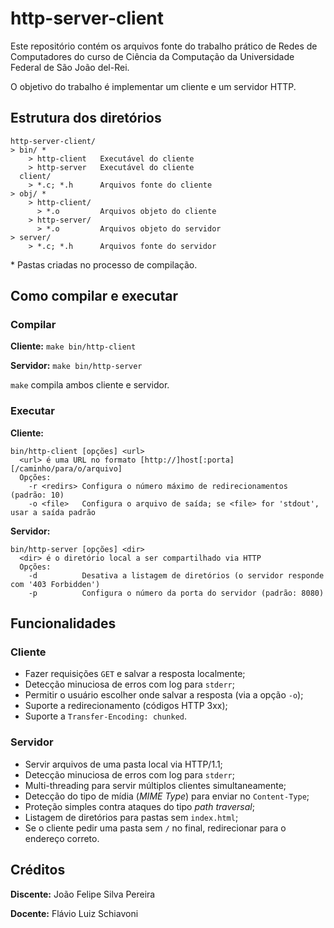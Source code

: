 # http-server-client

Este repositório contém os arquivos fonte do trabalho prático de Redes de Computadores do curso de Ciência da Computação da Universidade Federal de São João del-Rei.

O objetivo do trabalho é implementar um cliente e um servidor HTTP.

## Estrutura dos diretórios

```
http-server-client/
> bin/ *
    > http-client   Executável do cliente
    > http-server   Executável do cliente
  client/
    > *.c; *.h      Arquivos fonte do cliente
> obj/ *
    > http-client/
      > *.o         Arquivos objeto do cliente
    > http-server/
      > *.o         Arquivos objeto do servidor
> server/
    > *.c; *.h      Arquivos fonte do servidor
```
\* Pastas criadas no processo de compilação.

## Como compilar e executar

### Compilar

**Cliente:**
`make bin/http-client`

**Servidor:**
`make bin/http-server`

`make` compila ambos cliente e servidor.

### Executar

**Cliente:**
```
bin/http-client [opções] <url>
  <url> é uma URL no formato [http://]host[:porta][/caminho/para/o/arquivo]
  Opções:
    -r <redirs> Configura o número máximo de redirecionamentos (padrão: 10)
    -o <file>   Configura o arquivo de saída; se <file> for 'stdout', usar a saída padrão
```

**Servidor:**
```
bin/http-server [opções] <dir>
  <dir> é o diretório local a ser compartilhado via HTTP
  Opções:
    -d          Desativa a listagem de diretórios (o servidor responde com '403 Forbidden')
    -p          Configura o número da porta do servidor (padrão: 8080)
```

## Funcionalidades

### Cliente

* Fazer requisições `GET` e salvar a resposta localmente;
* Detecção minuciosa de erros com log para `stderr`;
* Permitir o usuário escolher onde salvar a resposta (via a opção `-o`);
* Suporte a redirecionamento (códigos HTTP 3xx);
* Suporte a `Transfer-Encoding: chunked`.

### Servidor

* Servir arquivos de uma pasta local via HTTP/1.1;
* Detecção minuciosa de erros com log para `stderr`;
* Multi-threading para servir múltiplos clientes simultaneamente;
* Detecção do tipo de mídia (*MIME Type*) para enviar no `Content-Type`;
* Proteção simples contra ataques do tipo *path traversal*; 
* Listagem de diretórios para pastas sem `index.html`;
* Se o cliente pedir uma pasta sem `/` no final, redirecionar para o endereço correto.

## Créditos

**Discente:** João Felipe Silva Pereira

**Docente:** Flávio Luiz Schiavoni
